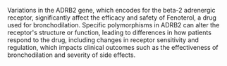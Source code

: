 Variations in the ADRB2 gene, which encodes for the beta-2 adrenergic receptor, significantly affect the efficacy and safety of Fenoterol, a drug used for bronchodilation. Specific polymorphisms in ADRB2 can alter the receptor's structure or function, leading to differences in how patients respond to the drug, including changes in receptor sensitivity and regulation, which impacts clinical outcomes such as the effectiveness of bronchodilation and severity of side effects.